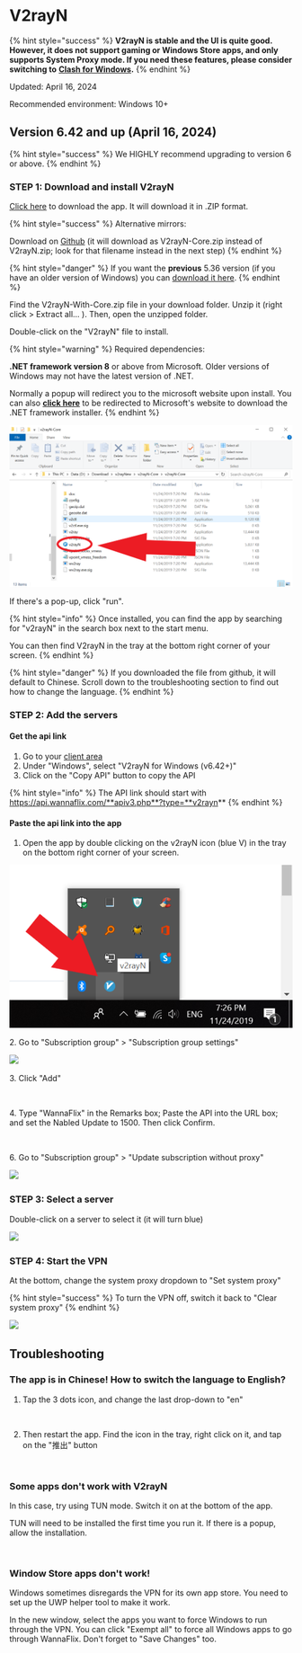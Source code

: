 # V2rayN

{% hint style="success" %}
**V2rayN is stable and the UI is quite good. However, it does not support gaming or Windows Store apps, and only supports System Proxy mode. If you need these features, please consider switching to** [**Clash for Windows**](../installation-guides/windows/clash-for-windows.md)**.**
{% endhint %}

Updated: April 16, 2024

Recommended environment:  Windows 10+

## Version 6.42 and up (April 16, 2024)

{% hint style="success" %}
We HIGHLY recommend upgrading to version 6 or above.
{% endhint %}

### STEP 1: Download and install V2rayN

[Click here](https://cdn-edge.wannaflix.net/v2rayN-With-Core-6.42.zip) to download the app. It will download it in .ZIP format.

{% hint style="success" %}
Alternative mirrors:

Download on [Github](https://github.com/2dust/v2rayN/releases) (it will download as V2rayN-Core.zip instead of V2rayN.zip; look for that filename instead in the next step)
{% endhint %}

{% hint style="danger" %}
If you want the **previous** 5.36 version (if you have an older version of Windows) you can [download it here](https://cdn-edge.wannaflix.net/v2rayN-Core-5.36.zip).
{% endhint %}

Find the V2rayN-With-Core.zip file in your download folder. Unzip it (right click > Extract all... ). Then, open the unzipped folder.&#x20;

Double-click on the "V2rayN" file to install.

{% hint style="warning" %}
Required dependencies:

**.NET framework version 8** or above from Microsoft. Older versions of Windows may not have the latest version of .NET.

Normally a popup will redirect you to the microsoft website upon install. You can also [**click here**](https://dotnet.microsoft.com/en-us/download/dotnet/thank-you/runtime-desktop-8.0.4-windows-x64-installer) to be redirected to Microsoft's website to download the .NET framework installer.
{% endhint %}

![](../.gitbook/assets/v2rayn.png)

If there's a pop-up, click "run".

{% hint style="info" %}
Once installed, you can find the app by searching for "v2rayN" in the search box next to the start menu.&#x20;

You can then find V2rayN in the tray at the bottom right corner of your screen.
{% endhint %}

{% hint style="danger" %}
If you downloaded the file from github, it will default to Chinese. Scroll down to the troubleshooting section to find out how to change the language.
{% endhint %}

### STEP 2: Add the servers

#### Get the api link

1. Go to your [client area](https://wannaflix.com/clientarea.php)&#x20;
2. Under "Windows", select "V2rayN for Windows (v6.42+)"
3. Click on the "Copy API" button to copy the API

{% hint style="info" %}
The API link should start with https://api.wannaflix.com/**apiv3.php**?type=**v2rayn**
{% endhint %}

#### Paste the api link into the app

1. Open the app by double clicking on the v2rayN icon (blue V) in the tray on the bottom right corner of your screen.

![](../.gitbook/assets/tempsnip.png)

2\. Go to "Subscription group" > "Subscription group settings"

![](<../.gitbook/assets/Screenshot 2024-04-16 at 6.59.19 PM.png>)

3\. Click "Add"&#x20;

<figure><img src="../.gitbook/assets/Screenshot 2024-04-16 at 7.00.06 PM.png" alt=""><figcaption></figcaption></figure>

4\. Type "WannaFlix" in the Remarks box; Paste the API into the URL box; and set the Nabled Update to 1500. Then click Confirm.

<figure><img src="../.gitbook/assets/Screenshot 2024-04-16 at 7.01.04 PM.png" alt=""><figcaption></figcaption></figure>

6\. Go to "Subscription group" > "Update subscription without proxy"

![](<../.gitbook/assets/Screenshot 2024-04-16 at 7.03.25 PM.png>)

### STEP 3: Select a server

Double-click on a server to select it (it will turn blue)

![](<../.gitbook/assets/Screenshot 2024-04-16 at 7.07.07 PM.png>)

### STEP 4: Start the VPN

At the bottom, change the system proxy dropdown to "Set system proxy"

{% hint style="success" %}
To turn the VPN off, switch it back to "Clear system proxy"
{% endhint %}

![](<../.gitbook/assets/Screenshot 2024-04-16 at 7.05.10 PM.png>)

## Troubleshooting

### The app is in Chinese! How to switch the language to English?

1. Tap the 3 dots icon, and change the last drop-down to "en"

<figure><img src="../.gitbook/assets/Screenshot 2024-04-16 at 6.37.09 PM.png" alt=""><figcaption></figcaption></figure>

2. Then restart the app. Find the icon in the tray, right click on it, and tap on the "推出" button

<figure><img src="../.gitbook/assets/Screenshot 2024-04-16 at 6.57.33 PM.png" alt="" width="375"><figcaption></figcaption></figure>

### Some apps don't work with V2rayN

In this case, try using TUN mode. Switch it on at the bottom of the app.&#x20;

TUN will need to be installed the first time you run it. If there is a popup, allow the installation.

<figure><img src="../.gitbook/assets/Screenshot 2024-04-16 at 7.20.47 PM.png" alt=""><figcaption></figcaption></figure>

### Window Store apps don't work!

Windows sometimes disregards the VPN for its own app store. You need to set up the UWP helper tool to make it work.

In the new window, select the apps you want to force Windows to run through the VPN. You can click "Exempt all" to force all Windows apps to go through WannaFlix. Don't forget to "Save Changes" too.

<figure><img src="../.gitbook/assets/Screenshot 2024-04-16 at 7.23.53 PM.png" alt=""><figcaption></figcaption></figure>

<figure><img src="../.gitbook/assets/Screenshot 2024-04-16 at 7.25.11 PM.png" alt=""><figcaption></figcaption></figure>

